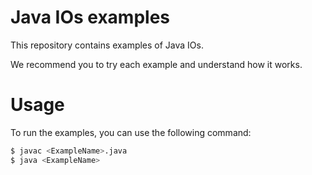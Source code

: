 # Java IOs examples

This repository contains examples of Java IOs.

We recommend you to try each example and understand how it works.

# Usage

To run the examples, you can use the following command:

```bash
$ javac <ExampleName>.java
$ java <ExampleName>
```